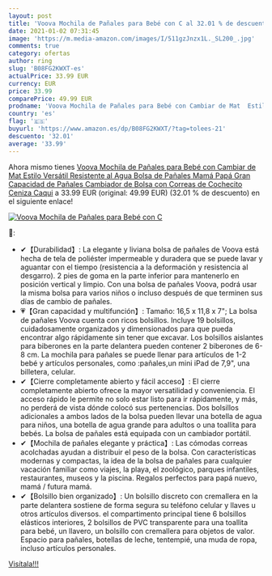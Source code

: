 ```yaml
---
layout: post
title: 'Voova Mochila de Pañales para Bebé con C al 32.01 % de descuento'
date: 2021-01-02 07:31:45
image: 'https://m.media-amazon.com/images/I/511gzJnzx1L._SL200_.jpg'
comments: true
category: ofertas
author: ring
slug: 'B08FG2KWXT-es'
actualPrice: 33.99 EUR
currency: EUR
price: 33.99
comparePrice: 49.99 EUR
prodname: 'Voova Mochila de Pañales para Bebé con Cambiar de Mat  Estilo Versátil Resistente al Agua Bolsa de Pañales Mamá Papá  Gran Capacidad de Pañales Cambiador de Bolsa con Correas de Cochecito Ceniza Caqui'
country: 'es'
flag: '🇪🇸'
buyurl: 'https://www.amazon.es/dp/B08FG2KWXT/?tag=tolees-21'
descuento: '32.01'
average: '33.99'
---
```


Ahora mismo tienes [Voova Mochila de Pañales para Bebé con Cambiar de Mat  Estilo Versátil Resistente al Agua Bolsa de Pañales Mamá Papá  Gran Capacidad de Pañales Cambiador de Bolsa con Correas de Cochecito Ceniza Caqui](https://www.amazon.es/dp/B08FG2KWXT/?tag=tolees-21) a 33.99 EUR (original: 49.99 EUR) (32.01 %  de descuento) en el siguiente enlace!

[![Voova Mochila de Pañales para Bebé con C](https://m.media-amazon.com/images/I/511gzJnzx1L._SL200_.jpg)](https://www.amazon.es/dp/B08FG2KWXT/?tag=tolees-21)

🔎:

- ✔【Durabilidad】: La elegante y liviana bolsa de pañales de Voova está hecha de tela de poliéster impermeable y duradera que se puede lavar y aguantar con el tiempo (resistencia a la deformación y resistencia al desgarro). 2 pies de goma en la parte inferior para mantenerlo en posición vertical y limpio. Con una bolsa de pañales Voova, podrá usar la misma bolsa para varios niños o incluso después de que terminen sus días de cambio de pañales.
- 💗【Gran capacidad y multifunción】: Tamaño: 16,5 x 11,8 x 7"; La bolsa de pañales Voova cuenta con ricos bolsillos. Incluye 19 bolsillos, cuidadosamente organizados y dimensionados para que pueda encontrar algo rápidamente sin tener que excavar. Los bolsillos aislantes para biberones en la parte delantera pueden contener 2 biberones de 6-8 cm. La mochila para pañales se puede llenar para artículos de 1-2 bebé y artículos personales, como :pañales,un mini iPad de 7,9", una billetera, celular.
- ✔【Cierre completamente abierto y fácil acceso】: El cierre completamente abierto ofrece la mayor versatilidad y conveniencia. El acceso rápido le permite no solo estar listo para ir rápidamente, y más, no perderá de vista dónde colocó sus pertenencias. Dos bolsillos adicionales a ambos lados de la bolsa pueden llevar una botella de agua para niños, una botella de agua grande para adultos o una toallita para bebés. La bolsa de pañales está equipada con un cambiador portátil.
- ✔【Mochila de pañales elegante y práctica】: Las cómodas correas acolchadas ayudan a distribuir el peso de la bolsa. Con características modernas y compactas, la idea de la bolsa de pañales para cualquier vacación familiar como viajes, la playa, el zoológico, parques infantiles, restaurantes, museos y la piscina. Regalos perfectos para papá nuevo, mamá / futura mamá.
- ✔【Bolsillo bien organizado】: Un bolsillo discreto con cremallera en la parte delantera sostiene de forma segura su teléfono celular y llaves u otros artículos diversos. el compartimento principal tiene 6 bolsillos elásticos interiores, 2 bolsillos de PVC transparente para una toallita para bebé, un llavero, un bolsillo con cremallera para objetos de valor. Espacio para pañales, botellas de leche, tentempié, una muda de ropa, incluso artículos personales.

[Visítala!!!](https://www.amazon.es/dp/B08FG2KWXT/?tag=tolees-21)
